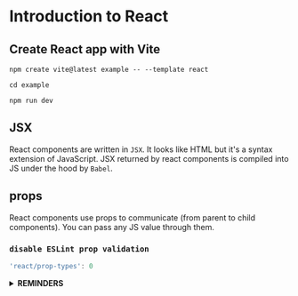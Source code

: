 # Introduction to React

## Create React app with Vite

```shell
npm create vite@latest example -- --template react
```
```shell
cd example
```
```shell
npm run dev
```

## JSX

React components are written in `JSX`. It looks like HTML but it's a  syntax extension of JavaScript. JSX returned by react components is compiled into JS under the hood by `Babel`.

## props
React components use props to communicate (from parent to child components). You can pass any JS value through them.

### `disable ESLint prop validation`

```javascript
'react/prop-types': 0
```

<details><summary><b>REMINDERS</b></summary>

> First letter of React component names must be capitalized

> Content of a React component needs to contain one root element

> Objects are not valid as a React child

</details>
